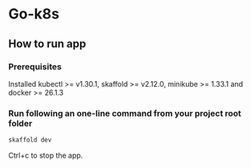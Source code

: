 # Go-k8s

## How to run app

### Prerequisites

Installed kubectl >= v1.30.1, skaffold >= v2.12.0, minikube >= 1.33.1 and docker >= 26.1.3

### Run following an one-line command from your project root folder

```bash
skaffold dev
```

Ctrl+c to stop the app.


